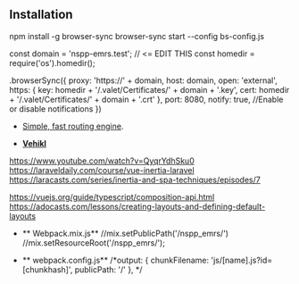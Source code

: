 
## Installation

npm install -g browser-sync
browser-sync start --config bs-config.js

const domain = 'nspp-emrs.test'; // <= EDIT THIS
const homedir = require('os').homedir();


.browserSync({
proxy: 'https://' + domain,
host: domain,
open: 'external',
https: {
key: homedir + '/.valet/Certificates/' + domain + '.key',
cert: homedir + '/.valet/Certificates/' + domain + '.crt'
},
port: 8080,
notify: true, //Enable or disable notifications
})



- [Simple, fast routing engine](https://laravel.com/docs/routing).

- **[Vehikl](https://vehikl.com/)**


https://www.youtube.com/watch?v=QyqrYdhSku0
https://laraveldaily.com/course/vue-inertia-laravel
https://laracasts.com/series/inertia-and-spa-techniques/episodes/7

https://vuejs.org/guide/typescript/composition-api.html
https://adocasts.com/lessons/creating-layouts-and-defining-default-layouts

- ** Webpack.mix.js**
//mix.setPublicPath('/nspp_emrs/')
//mix.setResourceRoot('/nspp_emrs/');

- ** webpack.config.js**
  /*output: { chunkFilename: 'js/[name].js?id=[chunkhash]', publicPath: '/' }, */


